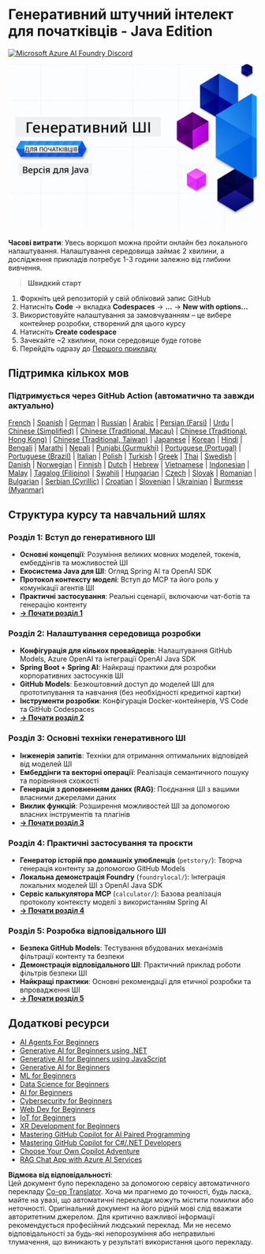 <!--
CO_OP_TRANSLATOR_METADATA:
{
  "original_hash": "b4c05c53b67571aee42e9532404f2fb8",
  "translation_date": "2025-07-28T11:19:34+00:00",
  "source_file": "README.md",
  "language_code": "uk"
}
-->
# Генеративний штучний інтелект для початківців - Java Edition
[![Microsoft Azure AI Foundry Discord](https://dcbadge.limes.pink/api/server/ByRwuEEgH4)](https://discord.com/invite/ByRwuEEgH4)

![Генеративний штучний інтелект для початківців - Java Edition](../../translated_images/beg-genai-series.8b48be9951cc574c25f8a3accba949bfd03c2f008e2c613283a1b47316fbee68.uk.png)

**Часові витрати**: Увесь воркшоп можна пройти онлайн без локального налаштування. Налаштування середовища займає 2 хвилини, а дослідження прикладів потребує 1-3 години залежно від глибини вивчення.

> **Швидкий старт**

1. Форкніть цей репозиторій у свій обліковий запис GitHub
2. Натисніть **Code** → вкладка **Codespaces** → **...** → **New with options...**
3. Використовуйте налаштування за замовчуванням – це вибере контейнер розробки, створений для цього курсу
4. Натисніть **Create codespace**
5. Зачекайте ~2 хвилини, поки середовище буде готове
6. Перейдіть одразу до [Першого прикладу](./02-SetupDevEnvironment/README.md#step-2-create-a-github-personal-access-token)

## Підтримка кількох мов

### Підтримується через GitHub Action (автоматично та завжди актуально)

[French](../fr/README.md) | [Spanish](../es/README.md) | [German](../de/README.md) | [Russian](../ru/README.md) | [Arabic](../ar/README.md) | [Persian (Farsi)](../fa/README.md) | [Urdu](../ur/README.md) | [Chinese (Simplified)](../zh/README.md) | [Chinese (Traditional, Macau)](../mo/README.md) | [Chinese (Traditional, Hong Kong)](../hk/README.md) | [Chinese (Traditional, Taiwan)](../tw/README.md) | [Japanese](../ja/README.md) | [Korean](../ko/README.md) | [Hindi](../hi/README.md) | [Bengali](../bn/README.md) | [Marathi](../mr/README.md) | [Nepali](../ne/README.md) | [Punjabi (Gurmukhi)](../pa/README.md) | [Portuguese (Portugal)](../pt/README.md) | [Portuguese (Brazil)](../br/README.md) | [Italian](../it/README.md) | [Polish](../pl/README.md) | [Turkish](../tr/README.md) | [Greek](../el/README.md) | [Thai](../th/README.md) | [Swedish](../sv/README.md) | [Danish](../da/README.md) | [Norwegian](../no/README.md) | [Finnish](../fi/README.md) | [Dutch](../nl/README.md) | [Hebrew](../he/README.md) | [Vietnamese](../vi/README.md) | [Indonesian](../id/README.md) | [Malay](../ms/README.md) | [Tagalog (Filipino)](../tl/README.md) | [Swahili](../sw/README.md) | [Hungarian](../hu/README.md) | [Czech](../cs/README.md) | [Slovak](../sk/README.md) | [Romanian](../ro/README.md) | [Bulgarian](../bg/README.md) | [Serbian (Cyrillic)](../sr/README.md) | [Croatian](../hr/README.md) | [Slovenian](../sl/README.md) | [Ukrainian](./README.md) | [Burmese (Myanmar)](../my/README.md)

## Структура курсу та навчальний шлях

### **Розділ 1: Вступ до генеративного ШІ**
- **Основні концепції**: Розуміння великих мовних моделей, токенів, ембеддінгів та можливостей ШІ
- **Екосистема Java для ШІ**: Огляд Spring AI та OpenAI SDK
- **Протокол контексту моделі**: Вступ до MCP та його роль у комунікації агентів ШІ
- **Практичні застосування**: Реальні сценарії, включаючи чат-ботів та генерацію контенту
- **[→ Почати розділ 1](./01-IntroToGenAI/README.md)**

### **Розділ 2: Налаштування середовища розробки**
- **Конфігурація для кількох провайдерів**: Налаштування GitHub Models, Azure OpenAI та інтеграції OpenAI Java SDK
- **Spring Boot + Spring AI**: Найкращі практики для розробки корпоративних застосунків ШІ
- **GitHub Models**: Безкоштовний доступ до моделей ШІ для прототипування та навчання (без необхідності кредитної картки)
- **Інструменти розробки**: Конфігурація Docker-контейнерів, VS Code та GitHub Codespaces
- **[→ Почати розділ 2](./02-SetupDevEnvironment/README.md)**

### **Розділ 3: Основні техніки генеративного ШІ**
- **Інженерія запитів**: Техніки для отримання оптимальних відповідей від моделей ШІ
- **Ембеддінги та векторні операції**: Реалізація семантичного пошуку та порівняння схожості
- **Генерація з доповненням даних (RAG)**: Поєднання ШІ з вашими власними джерелами даних
- **Виклик функцій**: Розширення можливостей ШІ за допомогою власних інструментів та плагінів
- **[→ Почати розділ 3](./03-CoreGenerativeAITechniques/README.md)**

### **Розділ 4: Практичні застосування та проєкти**
- **Генератор історій про домашніх улюбленців** (`petstory/`): Творча генерація контенту за допомогою GitHub Models
- **Локальна демонстрація Foundry** (`foundrylocal/`): Інтеграція локальних моделей ШІ з OpenAI Java SDK
- **Сервіс калькулятора MCP** (`calculator/`): Базова реалізація протоколу контексту моделі з використанням Spring AI
- **[→ Почати розділ 4](./04-PracticalSamples/README.md)**

### **Розділ 5: Розробка відповідального ШІ**
- **Безпека GitHub Models**: Тестування вбудованих механізмів фільтрації контенту та безпеки
- **Демонстрація відповідального ШІ**: Практичний приклад роботи фільтрів безпеки ШІ
- **Найкращі практики**: Основні рекомендації для етичної розробки та впровадження ШІ
- **[→ Почати розділ 5](./05-ResponsibleGenAI/README.md)**

## Додаткові ресурси

- [AI Agents For Beginners](https://github.com/microsoft/ai-agents-for-beginners)
- [Generative AI for Beginners using .NET](https://github.com/microsoft/Generative-AI-for-beginners-dotnet)
- [Generative AI for Beginners using JavaScript](https://github.com/microsoft/generative-ai-with-javascript)
- [Generative AI for Beginners](https://github.com/microsoft/generative-ai-for-beginners)
- [ML for Beginners](https://aka.ms/ml-beginners)
- [Data Science for Beginners](https://aka.ms/datascience-beginners)
- [AI for Beginners](https://aka.ms/ai-beginners)
- [Cybersecurity for Beginners](https://github.com/microsoft/Security-101)
- [Web Dev for Beginners](https://aka.ms/webdev-beginners)
- [IoT for Beginners](https://aka.ms/iot-beginners)
- [XR Development for Beginners](https://github.com/microsoft/xr-development-for-beginners)
- [Mastering GitHub Copilot for AI Paired Programming](https://aka.ms/GitHubCopilotAI)
- [Mastering GitHub Copilot for C#/.NET Developers](https://github.com/microsoft/mastering-github-copilot-for-dotnet-csharp-developers)
- [Choose Your Own Copilot Adventure](https://github.com/microsoft/CopilotAdventures)
- [RAG Chat App with Azure AI Services](https://github.com/Azure-Samples/azure-search-openai-demo-java)

**Відмова від відповідальності**:  
Цей документ було перекладено за допомогою сервісу автоматичного перекладу [Co-op Translator](https://github.com/Azure/co-op-translator). Хоча ми прагнемо до точності, будь ласка, майте на увазі, що автоматичні переклади можуть містити помилки або неточності. Оригінальний документ на його рідній мові слід вважати авторитетним джерелом. Для критично важливої інформації рекомендується професійний людський переклад. Ми не несемо відповідальності за будь-які непорозуміння або неправильні тлумачення, що виникають у результаті використання цього перекладу.